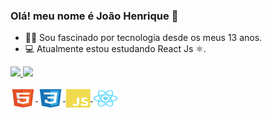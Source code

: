 ### Olá! meu nome é João Henrique 👋


- 👨‍💻 Sou fascinado por tecnologia desde os meus 13 anos.
- 💻 Atualmente estou estudando React Js ⚛️.

 <div >
  <a href="https://github.com/joaohenrique17k">
  <img height="170em" src="https://github-readme-stats.vercel.app/api?username=joaohenrique17k&show_icons=true&theme=midnight-purple&include_all_commits=true&count_private=true"/>
  <img height="150em"  src="https://github-readme-stats.vercel.app/api/top-langs/?username=joaohenrique17k&layout=compact&langs_count=7&theme=midnight-purple"/>
</div>
<div style="display: inline_block"><br>
   <img align="center" alt="João-HTML" height="30" width="40" src="https://raw.githubusercontent.com/devicons/devicon/master/icons/html5/html5-original.svg">
   <img align="center" alt="João-CSS" height="30" width="40" src="https://raw.githubusercontent.com/devicons/devicon/master/icons/css3/css3-original.svg">
  <img align="center" alt="João-Js" height="30" width="40" src="https://raw.githubusercontent.com/devicons/devicon/master/icons/javascript/javascript-plain.svg">
  <img align="center" alt="João-React" height="30" width="40" src="https://raw.githubusercontent.com/devicons/devicon/master/icons/react/react-original.svg">
</div>



